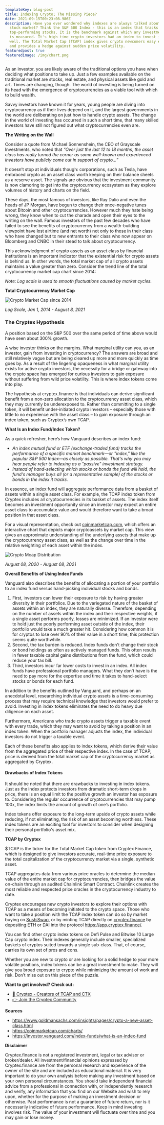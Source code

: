 ```yaml
---
templateKey: blog-post
title: Indexing Crypto; The Missing Piece?
date: 2021-09-15T00:23:08.986Z
description: Have you ever wondered why indexes are always talked about in the
  stock market? Think the S&P 500 Index - this is an index that tracks 500
  top-performing stocks. It is the benchmark against which any investment firm
  is measured. It's high time crypto investors had an index to invest in as
  well. The Total Market Cap (TCAP) index gives crypto newcomers easy exposure,
  and provides a hedge against sudden price volatility.
featuredpost: true
featuredimage: /img/chart.png
---
```

As an investor, you are likely aware of the traditional options you have when deciding what positions to take up. Just a few examples available on the traditional market are stocks, real estate, and physical assets like gold and art. Times are changing, though. The world of investing is being turned on its head with the emergence of cryptocurrencies as a viable tool with which to build wealth.

Savvy investors have known it for years, young people are diving into cryptocurrency as if their lives depend on it, and the largest governments in the world are deliberating on just how to handle crypto assets. The change in the world of investing has occurred in such a short time, that many skilled investors have still not figured out what cryptocurrencies even are.

**The Writing on the Wall**

Consider a quote from Michael Sonnenshein, the CEO of Grayscale Investments, who noted that *“Over just the last 12 to 18 months, the asset class has really turned the corner as some well-known and experienced investors have publicly come out in support of crypto…”*

It doesn’t stop at individuals though: corporations, such as Tesla, have embraced crypto as an asset class worth keeping on their balance sheets as a reserve asset. The signals are obvious that the investment community is now clamoring to get into the cryptocurrency ecosystem as they explore volumes of history and charts on the field.

These days, the most famous of investors, like Ray Dalio and even the heads of JP Morgan, have begun to change their once-negative tunes about Bitcoin and other cryptocurrencies. However much they hate being wrong, they know when to cut the charade and open their eyes to the writing on the wall. Famous investors of the past few decades who have failed to see the benefits of cryptocurrency from a wealth-building viewpoint have lost airtime (and net worth) not only to those in their class who have changed but to new entrants to their class who now appear on Bloomberg and CNBC in their stead to talk about cryptocurrency.

This acknowledgment of crypto assets as an asset class by financial institutions is an important indicator that the existential risk for crypto assets is behind us. In other words, the total market cap of all crypto assets maintains a value greater than zero. Consider the trend line of the total cryptocurrency market cap chart since 2014:

*Note: Log scale is used to smooth fluctuations caused by market cycles.*

**Total Cryptocurrency Market Cap**

![](/img/chart.png "Crypto Market Cap since 2014")

*Log Scale, Jan 1, 2014 - August 8, 2021*

### The Cryptex Hypothesis

A position based on the S&P 500 over the same period of time above would have seen about 300% growth.

A wise investor thinks on the margins. What marginal utility can you, as an investor, gain from investing in cryptocurrency? The answers are broad and still relatively vague but are being cleared up more and more quickly as time goes by. As a result of the lingering opaqueness in what marginal utility exists for active crypto investors, the necessity for a bridge or gateway into the crypto space has emerged for curious investors to gain exposure without suffering from wild price volatility. This is where index tokens come into play.

The hypothesis at cryptex.finance is that individuals can derive significant benefit from a non-zero allocation to the cryptocurrency asset class, which they may currently be underexposed to. Rather than committing to a single token, it will benefit under-initiated crypto investors – especially those with little to no experience with the asset class – to gain exposure through an index token, such as Cryptex’s own TCAP.

**What Is an Index Fund/Index Token?**

As a quick refresher, here’s how Vanguard describes an index fund:

* *An index mutual fund or ETF (exchange-traded fund) tracks the performance of a specific market benchmark—or "index," like the popular S&P 500 Index—as closely as possible. That's why you may hear people refer to indexing as a "passive" investment strategy.*
* *Instead of hand-selecting which stocks or bonds the fund will hold, the fund's manager buys all (or a representative sample) of the stocks or bonds in the index it tracks.*

In essence, an index fund will aggregate performance data from a basket of assets within a single asset class. For example, the TCAP index token from Cryptex includes all cryptocurrencies in its basket of assets. The index itself becomes an investment opportunity since an investor may expect an entire asset class to accumulate value and would therefore want to take a broad position in that asset class.

For a visual representation, check out [coinmarketcap.com](http://coinmarketcap.com/), which offers an interactive chart that depicts major cryptoassets by market cap. This view gives an approximate understanding of the underlying assets that make up the cryptocurrency asset class, as well as the change over time in the relative weighting of each asset within the index.

![](/img/chart_-1-.png "Crypto Mcap Distribution")

*August 08, 2020 - August 08, 2021*

**Overall Benefits of Using Index Funds**

Vanguard also describes the benefits of allocating a portion of your portfolio to an index fund versus hand-picking individual stocks and bonds.

1. First, investors can lower their exposure to risk by having greater diversity in their portfolios. Due to the variegated nature of the basket of assets within an index, they are naturally diverse. Therefore, depending on the number of assets within the index and their respective weights, if a single asset performs poorly, losses are minimized. If an investor were to hold just the poorly performing asset outside of the index, their portfolio would take a much greater hit. Considering how common it is for cryptos to lose over 90% of their value in a short time, this protection seems quite worthwhile.
2. Second, the tax burden is reduced. Index funds don't change their stock or bond holdings as often as actively managed funds. This often results in fewer taxable capital gains distributions from the fund, which could reduce your tax bill.
3. Third, investors incur far lower costs to invest in an index. All index funds have professional portfolio managers. What they don't have is the need to pay more for the expertise and time it takes to hand-select stocks or bonds for each fund.

In addition to the benefits outlined by Vanguard, and perhaps on an anecdotal level, researching individual crypto assets is a time-consuming process that may require technical knowledge that investors would prefer to avoid. Investing in index tokens eliminates the need to do heavy due diligence on each asset.

Furthermore, Americans who trade crypto assets trigger a taxable event with every trade, which they may want to avoid by taking a position in an index token. When the portfolio manager adjusts the index, the individual investors do not trigger a taxable event.

Each of these benefits also applies to index tokens, which derive their value from the aggregated price of their respective index. In the case of TCAP, price is derived from the total market cap of the cryptocurrency market as aggregated by Cryptex.

#### Drawbacks of Index Tokens

It should be noted that there are drawbacks to investing in index tokens. Just as the index protects investors from dramatic short-term drops in price, there is an equal limit to the positive growth an investor has exposure to. Considering the regular occurrence of cryptocurrencies that may pump 100x, the index limits the amount of growth of one’s portfolio.

Index tokens offer exposure to the long-term upside of crypto assets while reducing, if not eliminating, the risk of an asset becoming worthless. These index tokens are an exciting tool for investors to consider when designing their personal portfolio's asset mix.

**TCAP by Cryptex**

$TCAP is the ticker for the Total Market Cap token from Cryptex Finance, which is designed to give investors accurate, real-time price exposure to the total capitalization of the cryptocurrency market via a single, synthetic asset.

TCAP aggregates data from various price oracles to determine the median value of the entire market cap for cryptocurrencies, then bridges the value on-chain through an audited Chainlink Smart Contract. Chainlink creates the most reliable and respected price oracles in the cryptocurrency industry to date.

Cryptex encourages new crypto investors to explore their options with TCAP as a means of becoming initiated to the crypto space. Those who want to take a position with the TCAP index token can do so by market buying on [SushiSwap](https://www.notion.so/sushi.com), or by minting TCAP directly on [cryptex.finance](https://www.notion.so/cryptex.finance) by depositing ETH or DAI into the protocol [](https://app.cryptex.finance/)<https://app.cryptex.finance/>.

You can find other crypto index tokens on Defi Pulse and Bitwise 10 Large Cap crypto index. Their indexes generally include smaller, specialized baskets of cryptos suited towards a single sub-class. That, of course, carries its own set of pros and cons.

Whether you are new to crypto or are looking for a solid hedge to your more volatile positions, index tokens can be a great investment to make. They will give you broad exposure to crypto while minimizing the amount of work and risk. Don’t miss out on this piece of the puzzle.

**Want to get involved? Check out:**

* [👥 Cryptex - Creators of TCAP and CTX](https://cryptex.finance/)
* [👉 Join the Cryptex Community](https://cryptex.finance/#community)

**Sources**

* [](https://www.goldmansachs.com/insights/pages/crypto-a-new-asset-class.html)<https://www.goldmansachs.com/insights/pages/crypto-a-new-asset-class.html>
* [](https://coinmarketcap.com/charts/)<https://coinmarketcap.com/charts/>
* [](https://investor.vanguard.com/index-funds/what-is-an-index-fund)<https://investor.vanguard.com/index-funds/what-is-an-index-fund>

**Disclaimer**

Cryptex.finance is not a registered investment, legal or tax advisor or broker/dealer. All investment/financial opinions expressed by Cryptex.finance are from the personal research and experience of the owner of the site and are included as educational material. It is very important to do your own analysis before making any investment based on your own personal circumstances. You should take independent financial advice from a professional in connection with, or independently research and verify, any information that you find on our Website and wish to rely upon, whether for the purpose of making an investment decision or otherwise. Past performance is not a guarantee of future return, nor is it necessarily indicative of future performance. Keep in mind investing involves risk. The value of your investment will fluctuate over time and you may gain or lose money.